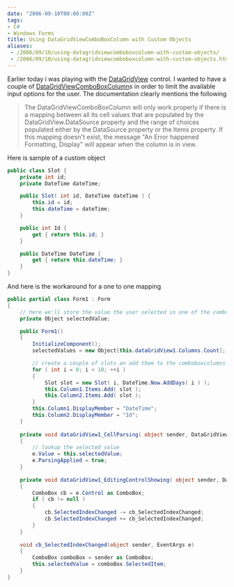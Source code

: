 ```yaml
---
date: "2006-09-10T00:00:00Z"
tags:
- C#
- Windows Forms
title: Using DataGridViewComboBoxColumn with Custom Objects
aliases:
 - /2006/09/10/using-datagridviewcomboboxcolumn-with-custom-objects/
 - /2006/09/10/using-datagridviewcomboboxcolumn-with-custom-objects.html
---
```

Earlier today i was playing with the [DataGridView](http://msdn2.microsoft.com/en-us/library/system.windows.forms.datagridview.aspx) control. I wanted to have a couple of [DataGridViewComboBoxColumn](http://msdn2.microsoft.com/en-us/library/xwx934x7.aspx)s in order to limit the available input options for the user. The documentation clearly mentions the following

> <div>
>   The DataGridViewComboBoxColumn will only work properly if there is a mapping between all its cell values that are populated by the DataGridView.DataSource property and the range of choices populated either by the DataSource property or the Items property. If this mapping doesn't exist, the message "An Error happened Formatting, Display" will appear when the column is in view.
> </div>

Here is sample of a custom object

```csharp
public class Slot {
	private int id;
	private DateTime dateTime;

	public Slot( int id, DateTime dateTime ) {
		this.id = id;
		this.dateTime = dateTime;
	}

	public int Id {
		get { return this.id; }
	}

	public DateTime DateTime {
		get { return this.dateTime; }
	}
}
```

And here is the workaround for a one to one mapping

```csharp
public partial class Form1 : Form 
{
	// here we'll store the value the user selected in one of the comboboxcolumns
	private Object selectedValue;

	public Form1() 
	{
		InitializeComponent();
		selectedValues = new Object[this.dataGridView1.Columns.Count];

		// create a couple of slots an add them to the comboboxcolumns
		for ( int i = 0; i < 10; ++i ) 
		{ 
			Slot slot = new Slot( i, DateTime.Now.AddDays( i ) ); 
			this.Column1.Items.Add( slot ); 
			this.Column2.Items.Add( slot ); 
		} 
		this.Column1.DisplayMember = "DateTime"; 
		this.Column2.DisplayMember = "Id"; 
	} 
	
	private void dataGridView1_CellParsing( object sender, DataGridViewCellParsingEventArgs e ) 
	{ 
		// lookup the selected value 
		e.Value = this.selectedValue; 
		e.ParsingApplied = true; 
	} 
	
	private void dataGridView1_EditingControlShowing( object sender, DataGridViewEditingControlShowingEventArgs e ) 
	{ 
		ComboBox cb = e.Control as ComboBox; 
		if ( cb != null ) 
		{ 
			cb.SelectedIndexChanged -= cb_SelectedIndexChanged; 
			cb.SelectedIndexChanged += cb_SelectedIndexChanged; 
		} 
	} 
	
	void cb_SelectedIndexChanged(object sender, EventArgs e) 
	{ 
		ComboBox comboBox = sender as ComboBox; 
		this.selectedValue = comboBox.SelectedItem; 
	} 
}
```
